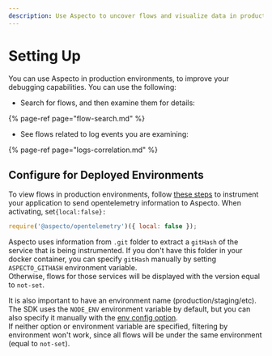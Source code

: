 ```yaml
---
description: Use Aspecto to uncover flows and visualize data in production environments
---
```


# Setting Up

You can use Aspecto in production environments, to improve your debugging capabilities. You can use the  following:

* Search for flows, and then examine them for details:

{% page-ref page="flow-search.md" %}

* See flows related to log events you are examining:

{% page-ref page="logs-correlation.md" %}

## Configure for Deployed Environments

To view flows in production environments, follow [these steps](../install/#configuration) to instrument your application to send opentelemetry information to Aspecto. When activating, set`{local:false}:`

```javascript
require('@aspecto/opentelemetry')({ local: false });
```

Aspecto uses information from `.git` folder to extract a `gitHash` of the service that is being instrumented. If you don't have this folder in your docker container, you can specify `gitHash` manually by setting `ASPECTO_GITHASH` environment variable.   
Otherwise, flows for those services will be displayed with the version equal to `not-set`.

It is also important to have an environment name \(production/staging/etc\).   
The SDK uses the `NODE_ENV` environment variable by default, but you can also specify it manually with the [env config option](../install/#configuration).   
If neither option or environment variable are specified, filtering by environment won't work, since all flows will be under the same environment \(equal to `not-set`\).











